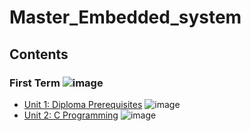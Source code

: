 # Master_Embedded_system
## Contents

### First Term ![image](https://progress-bar.dev/0/?title=Done)

- [Unit 1: Diploma Prerequisites](https://github.com/AhmeddRadwan/Master_Embedded_system) ![image](https://progress-bar.dev/100/?title=No_Assignments&color=bababa)
- [Unit 2: C Programming](unit_2) ![image](https://progress-bar.dev/25/)

